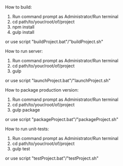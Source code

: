 How to build:

1. Run command prompt as Administrator/Run terminal
2. cd path/to/your/root/of/project
3. npm install
4. gulp install

or use script "buildProject.bat"/"buildProject.sh"


How to run server:

1. Run command prompt as Administrator/Run terminal
2. cd path/to/your/root/of/project
3. gulp

or use script "launchProject.bat"/"launchProject.sh"


How to package production version:

1. Run command prompt as Administrator/Run terminal
2. cd path/to/your/root/of/project
3. gulp package

or use script "packageProject.bat"/"packageProject.sh"


How to run unit-tests:

1. Run command prompt as Administrator/Run terminal
2. cd path/to/your/root/of/project
3. gulp test

or use script "testProject.bat"/"testProject.sh"
